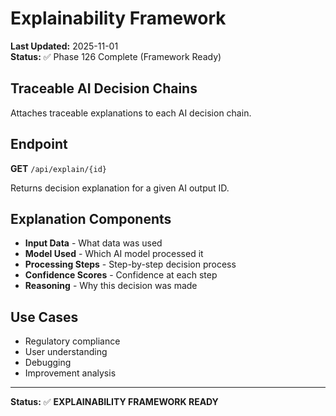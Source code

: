 # Explainability Framework

**Last Updated:** 2025-11-01  
**Status:** ✅ Phase 126 Complete (Framework Ready)

## Traceable AI Decision Chains

Attaches traceable explanations to each AI decision chain.

## Endpoint

**GET** `/api/explain/{id}`

Returns decision explanation for a given AI output ID.

## Explanation Components

- **Input Data** - What data was used
- **Model Used** - Which AI model processed it
- **Processing Steps** - Step-by-step decision process
- **Confidence Scores** - Confidence at each step
- **Reasoning** - Why this decision was made

## Use Cases

- Regulatory compliance
- User understanding
- Debugging
- Improvement analysis

---

**Status:** ✅ **EXPLAINABILITY FRAMEWORK READY**
